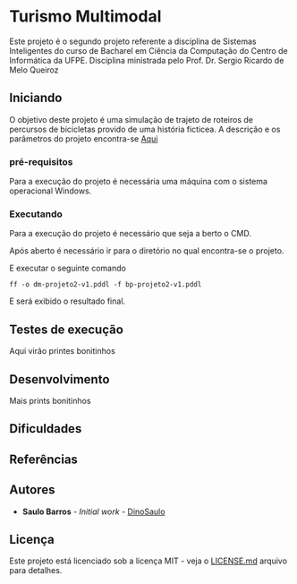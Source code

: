 # Turismo Multimodal

Este projeto é o segundo projeto referente a disciplina de Sistemas Inteligentes do curso de Bacharel em Ciência da Computação do Centro de Informática da UFPE.
Disciplina ministrada pelo Prof. Dr. Sergio Ricardo de Melo Queiroz

## Iniciando

O objetivo deste projeto é uma simulação de trajeto de roteiros de percursos de bicicletas provido de uma história ficticea.
A descrição e os parâmetros do projeto encontra-se [Aqui](turismomultimodal-ApresentaçãoProjeto.pdf)


### pré-requisitos

Para a execução do projeto é necessária uma máquina com o sistema operacional Windows.

### Executando

Para a execução do projeto é necessário que seja a berto o CMD.

Após aberto é necessário ir para o diretório no qual encontra-se o projeto.

E executar o seguinte comando

```
ff -o dm-projeto2-v1.pddl -f bp-projeto2-v1.pddl
```

E será exibido o resultado final.

## Testes de execução

Aqui virão printes bonitinhos

## Desenvolvimento

Mais prints bonitinhos

## Dificuldades


## Referências


## Autores

* **Saulo Barros** - *Initial work* - [DinoSaulo](https://github.com/DinoSaulo)

## Licença

Este projeto está licenciado sob a licença MIT - veja o [LICENSE.md](LICENSE.md) arquivo para detalhes.


